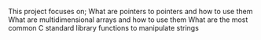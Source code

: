 This project focuses on;
What are pointers to pointers and how to use them
What are multidimensional arrays and how to use them
What are the most common C standard library functions to manipulate strings

